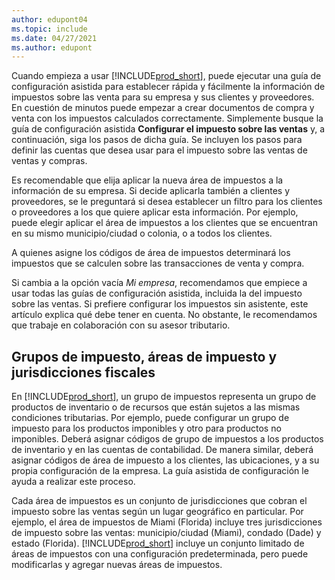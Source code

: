 ```yaml
---
author: edupont04
ms.topic: include
ms.date: 04/27/2021
ms.author: edupont
---
```

Cuando empieza a usar [!INCLUDE[prod_short](../../../includes/prod_short.md)], puede ejecutar una guía de configuración asistida para establecer rápida y fácilmente la información de impuestos sobre las venta para su empresa y sus clientes y proveedores. En cuestión de minutos puede empezar a crear documentos de compra y venta con los impuestos calculados correctamente. Simplemente busque la guía de configuración asistida **Configurar el impuesto sobre las ventas** y, a continuación, siga los pasos de dicha guía. Se incluyen los pasos para definir las cuentas que desea usar para el impuesto sobre las ventas de ventas y compras.  

Es recomendable que elija aplicar la nueva área de impuestos a la información de su empresa. Si decide aplicarla también a clientes y proveedores, se le preguntará si desea establecer un filtro para los clientes o proveedores a los que quiere aplicar esta información. Por ejemplo, puede elegir aplicar el área de impuestos a los clientes que se encuentran en su mismo municipio/ciudad o colonia, o a todos los clientes.

A quienes asigne los códigos de área de impuestos determinará los impuestos que se calculen sobre las transacciones de venta y compra.

Si cambia a la opción vacía *Mi empresa*, recomendamos que empiece a usar todas las guías de configuración asistida, incluida la del impuesto sobre las ventas. Si prefiere configurar los impuestos sin asistente, este artículo explica qué debe tener en cuenta. No obstante, le recomendamos que trabaje en colaboración con su asesor tributario.  

## <a name="tax-groups-tax-areas-and-tax-jurisdictions"></a>Grupos de impuesto, áreas de impuesto y jurisdicciones fiscales

En [!INCLUDE[prod_short](../../../includes/prod_short.md)], un grupo de impuestos representa un grupo de productos de inventario o de recursos que están sujetos a las mismas condiciones tributarias. Por ejemplo, puede configurar un grupo de impuesto para los productos imponibles y otro para productos no imponibles. Deberá asignar códigos de grupo de impuestos a los productos de inventario y en las cuentas de contabilidad. De manera similar, deberá asignar códigos de área de impuesto a los clientes, las ubicaciones, y a su propia configuración de la empresa. La guía asistida de configuración le ayuda a realizar este proceso.  

Cada área de impuestos es un conjunto de jurisdicciones que cobran el impuesto sobre las ventas según un lugar geográfico en particular. Por ejemplo, el área de impuestos de Miami (Florida) incluye tres jurisdicciones de impuesto sobre las ventas: municipio/ciudad (Miami), condado (Dade) y estado (Florida). [!INCLUDE[prod_short](../../../includes/prod_short.md)] incluye un conjunto limitado de áreas de impuestos con una configuración predeterminada, pero puede modificarlas y agregar nuevas áreas de impuestos.  

